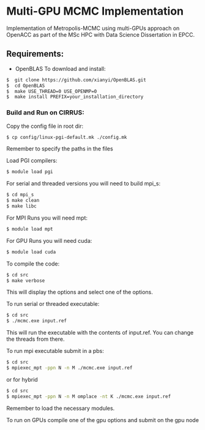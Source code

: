 # Multi-GPU MCMC Implementation
Implementation of Metropolis-MCMC using multi-GPUs approach on OpenACC as part of the MSc HPC with Data Science Dissertation in EPCC.


## Requirements:

- OpenBLAS
To download and install:
```sh
$  git clone https://github.com/xianyi/OpenBLAS.git
$  cd OpenBLAS
$  make USE_THREAD=0 USE_OPENMP=0
$  make install PREFIX=your_installation_directory
```


### Build and Run on CIRRUS:
Copy the config file in root dir:
```sh
$ cp config/linux-pgi-default.mk ./config.mk
```
Remember to specify the paths in the files

Load PGI compilers:
```sh
$ module load pgi
```

For serial and threaded versions you will need to build mpi_s:
```sh
$ cd mpi_s
$ make clean
$ make libc
```
For MPI Runs you will need mpt:
```sh
$ module load mpt
```

For GPU Runs you will need cuda:
```sh
$ module load cuda
```

To compile the code:
```sh
$ cd src
$ make verbose
```
This will display the options and select one of the options.

To run serial or threaded executable:
```sh
$ cd src
$ ./mcmc.exe input.ref
```
This will run the executable with the contents of input.ref. You can change the threads from there.

To run mpi executable submit in a pbs:
```sh
$ cd src
$ mpiexec_mpt -ppn N -n M ./mcmc.exe input.ref
```
or for hybrid
```sh
$ cd src
$ mpiexec_mpt -ppn N -n M omplace -nt K ./mcmc.exe input.ref
```
Remember to load the necessary modules.

To run on GPUs compile one of the gpu options and submit on the gpu node
